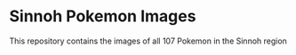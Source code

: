 # Sinnoh Pokemon Images
This repository contains the images of all 107 Pokemon in the Sinnoh region
